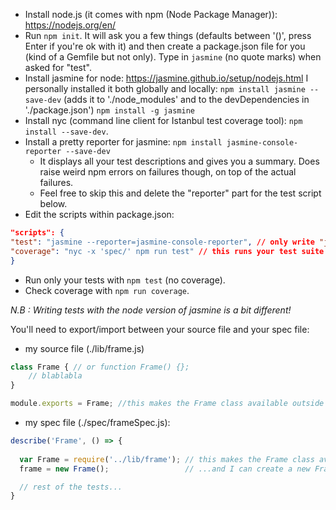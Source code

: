 - Install node.js (it comes with npm (Node Package Manager)): https://nodejs.org/en/
- Run `npm init`. It will ask you a few things (defaults between '()', press Enter if you're ok with it) and then create a package.json file for you (kind of a Gemfile but not only).
Type in `jasmine` (no quote marks) when asked for "test".
- Install jasmine for node: https://jasmine.github.io/setup/nodejs.html
    I personally installed it both globally and locally:
    `npm install jasmine --save-dev` (adds it to './node_modules' and to the devDependencies in './package.json')
    `npm install -g jasmine`
- Install nyc (command line client for Istanbul test coverage tool): `npm install --save-dev`.
- Install a pretty reporter for jasmine: `npm install jasmine-console-reporter --save-dev`
    - It displays all your test descriptions and gives you a summary. Does raise weird npm errors on failures though, on top of the actual failures.
    - Feel free to skip this and delete the "reporter" part for the test script below.
- Edit the scripts within package.json:

```json
"scripts": {
"test": "jasmine --reporter=jasmine-console-reporter", // only write "jasmine" as a value if you skipped the previous step.
"coverage": "nyc -x 'spec/' npm run test" // this runs your test suite and adds code coverage report(excluding your spec files).
}
```
- Run only your tests with `npm test` (no coverage).
- Check coverage with `npm run coverage`.

*N.B : Writing tests with the node version of jasmine is a bit different!*

You'll need to export/import between your source file and your spec file:
- my source file (./lib/frame.js)
```javascript
class Frame { // or function Frame() {};
    // blablabla
}

module.exports = Frame; //this makes the Frame class available outside of the file.
```

- my spec file (./spec/frameSpec.js):
```javascript
describe('Frame', () => {
    
  var Frame = require('../lib/frame'); // this makes the Frame class available in my tests...
  frame = new Frame();                 // ...and I can create a new Frame object.

  // rest of the tests...
}
```
